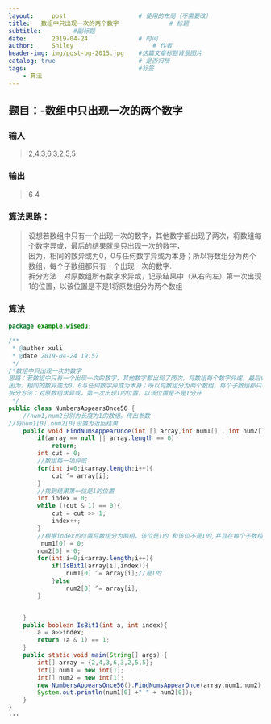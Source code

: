 ```yaml
---
layout:     post   				    # 使用的布局（不需要改）
title:   数组中只出现一次的两个数字 				# 标题 
subtitle:         #副标题
date:       2019-04-24 				# 时间
author:     Shiley 						# 作者
header-img: img/post-bg-2015.jpg 	#这篇文章标题背景图片
catalog: true 						# 是否归档
tags:								#标签
    - 算法
---
```

## 题目：-数组中只出现一次的两个数字
### 输入
> 2,4,3,6,3,2,5,5

### 输出
> 6 4

### 算法思路：
> 设想若数组中只有一个出现一次的数字，其他数字都出现了两次，将数组每个数字异或，最后的结果就是只出现一次的数字，  
> 因为，相同的数异或为0，0与任何数字异或为本身；所以将数组分为两个数组，每个子数组都只有一个出现一次的数字.  
> 拆分方法：对原数组所有数字求异或，记录结果中（从右向左）第一次出现1的位置，以该位置是不是1将原数组分为两个数组

### 算法
```java
package example.wisedu;

/**
 * @auther xuli
 * @date 2019-04-24 19:57
 */
/*数组中只出现一次的数字
思路：若数组中只有一个出现一次的数字，其他数字都出现了两次，将数组每个数字异或，最后的结果就是只出现一次的
因为，相同的数异或为0，0与任何数字异或为本身；所以将数组分为两个数组，每个子数组都只有一个出现一次的数字
拆分方法：对原数组求异或，第一次出现1的位置，以该位置是不是1分开
 */
public class NumbersAppearsOnce56 {
    //num1,num2分别为长度为1的数组。传出参数
//将num1[0],num2[0]设置为返回结果
    public void FindNumsAppearOnce(int [] array,int num1[] , int num2[]) {
        if(array == null || array.length == 0)
            return;
        int cut = 0;
        //数组每一项异或
        for(int i=0;i<array.length;i++){
            cut ^= array[i];
        }
        //找到结果第一位是1的位置
        int index = 0;
        while ((cut & 1) == 0){
            cut = cut >> 1;
            index++;
        }
        //根据index的位置将数组分为两组，该位是1的 和该位不是1的,并且在每个子数组寻找只出现一次的数字
         num1[0] = 0;
        num2[0] = 0;
        for(int i=0;i<array.length;i++){
            if(IsBit1(array[i],index)){
                num1[0] ^= array[i];//是1的
            }else
                num2[0] ^= array[i];
        }


    }
    public boolean IsBit1(int a, int index){
        a = a>>index;
        return (a & 1) == 1;
    }
    public static void main(String[] args) {
        int[] array = {2,4,3,6,3,2,5,5};
        int[] num1 = new int[1];
        int[] num2 = new int[1];
        new NumbersAppearsOnce56().FindNumsAppearOnce(array,num1,num2);
        System.out.println(num1[0] +" " + num2[0]);
    }
}
···
